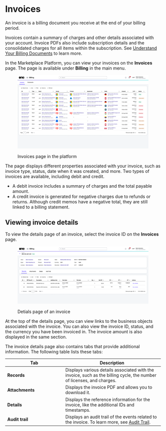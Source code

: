 # Invoices

An invoice is a billing document you receive at the end of your billing period.&#x20;

Invoices contain a summary of charges and other details associated with your account. Invoice PDFs also include subscription details and the consolidated charges for all items within the subscription. See [Understand Your Billing Documents](../understand-your-billing-documents.md) to learn more.

In the Marketplace Platform, you can view your invoices on the **Invoices** page. The page is available under **Billing** in the main menu.

<figure><img src="../../../../.gitbook/assets/invoices_page.png" alt=""><figcaption><p>Invoices page in the platform</p></figcaption></figure>

The page displays different properties associated with your invoice, such as invoice type, status, date when it was created, and more. Two types of invoices are available, including debit and credit.&#x20;

* A debit invoice includes a summary of charges and the total payable amount.&#x20;
* A credit invoice is generated for negative charges due to refunds or returns. Although credit memos have a negative total, they are still linked to a billing statement.

## Viewing invoice details <a href="#subscription-details" id="subscription-details"></a>

To view the details page of an invoice, select the invoice ID on the **Invoices** page.&#x20;

<figure><img src="../../../../.gitbook/assets/invoice_details_page.png" alt=""><figcaption><p>Detials page of an invoice</p></figcaption></figure>

At the top of the details page, you can view links to the business objects associated with the invoice. You can also view the invoice ID, status, and the currency you have been invoiced in. The invoice amount is also displayed in the same section.

The invoice details page also contains tabs that provide additional information. The following table lists these tabs:

<table><thead><tr><th width="174">Tab</th><th>Description</th></tr></thead><tbody><tr><td><strong>Records</strong></td><td>Displays various details associated with the invoice, such as the billing cycle, the number of licenses, and charges.</td></tr><tr><td><strong>Attachments</strong> </td><td>Displays the invoice PDF and allows you to download it. </td></tr><tr><td><strong>Details</strong> </td><td>Displays the reference information for the invoice, like the additional IDs and timestamps.</td></tr><tr><td><strong>Audit trail</strong></td><td>Displays an audit trail of the events related to the invoice. To learn more, see <a href="../../../settings/audit-trail.md">Audit Trail</a>.</td></tr></tbody></table>
